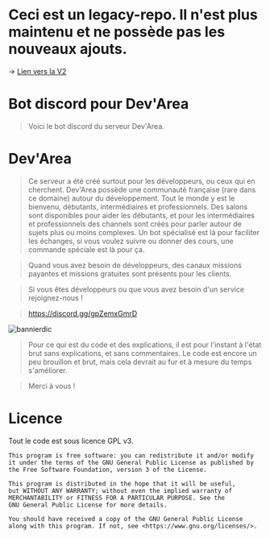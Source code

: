 # Ceci est un legacy-repo. Il n'est plus maintenu et ne possède pas les nouveaux ajouts.

-> [Lien vers la V2](https://github.com/Edifay/Bot_DevArea_2.0)

Bot discord pour Dev'Area
============
> Voici le bot discord du serveur Dev'Area.

Dev'Area
============

> Ce serveur a été créé surtout pour les développeurs, ou ceux qui en cherchent. Dev'Area possède une communauté française (rare dans ce domaine) autour du développement. 
> Tout le monde y est le bienvenu, débutants, intermédiaires et professionnels. Des salons sont disponibles pour aider les débutants, et pour les intermédiaires et 
> professionnels des channels sont créés pour parler autour de sujets plus ou moins complexes.
Un bot spécialisé est là pour faciliter les échanges, si vous voulez suivre ou donner des cours, une commande spéciale est là pour ça.

> Quand vous avez besoin de développeurs, des canaux missions payantes et missions gratuites sont présents pour les clients.

> Si vous êtes développeurs ou que vous avez besoin d'un service rejoignez-nous !

> https://discord.gg/gpZemxGmrD

![bannierdic](https://user-images.githubusercontent.com/59512940/112747083-62891100-8fb3-11eb-9102-ea1466f9ecd5.png)

> Pour ce qui est du code et des explications, il est pour l'instant à l'état brut sans explications, et sans commentaires. Le code est encore un peu brouillon et brut, mais cela devrait au fur et à mesure du temps s'améliorer.

> Merci à vous !

Licence
============

Tout le code est sous licence GPL v3.
```
This program is free software: you can redistribute it and/or modify
it under the terms of the GNU General Public License as published by
the Free Software Foundation, version 3 of the License.

This program is distributed in the hope that it will be useful,
but WITHOUT ANY WARRANTY; without even the implied warranty of
MERCHANTABILITY or FITNESS FOR A PARTICULAR PURPOSE. See the
GNU General Public License for more details.

You should have received a copy of the GNU General Public License
along with this program. If not, see <https://www.gnu.org/licenses/>.
```
